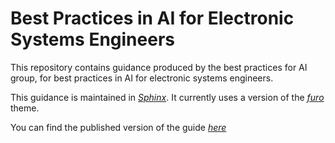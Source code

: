 # Best Practices in AI for Electronic Systems Engineers

This repository contains guidance produced by the best practices for AI group, 
for best practices in AI for electronic systems engineers.

This guidance is maintained in 
[*Sphinx*](https://www.sphinx-doc.org/en/master/). It currently uses a version
of the [*furo*](https://github.com/pradyunsg/furo/tree/main) theme. 

You can find the published version of the guide
[*here*](https://techworkshub.github.io/best-practice-guide/)
